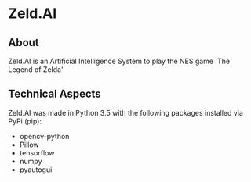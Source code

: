 <h1>Zeld.AI</h1>

<h2>About</h2>
	Zeld.AI is an Artificial Intelligence System to play the NES game 'The Legend of Zelda'

<h2>Technical Aspects</h2>
Zeld.AI was made in Python 3.5 with the following packages installed via PyPi (pip):
<ul>
	<li>opencv-python</li>
	<li>Pillow</li>
	<li>tensorflow</li>
	<li>numpy</li>
	<li>pyautogui</li>
</ul>
